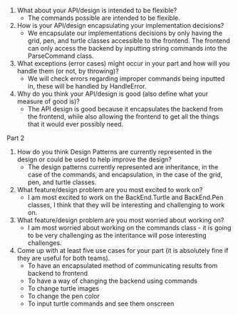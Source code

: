 1. What about your API/design is intended to be flexible?
    * The commands possible are intended to be flexible.
2. How is your API/design encapsulating your implementation decisions?
    * We encapsulate our implementations decisions by only having the grid, pen, and turtle classes accessible to the frontend. The frontend can only access the backend by inputting string commands into the ParseCommand class.
3. What exceptions (error cases) might occur in your part and how will you handle them (or not, by throwing)? 
    * We will check errors regarding improper commands being inputted in, these will be handled by HandleError.
4. Why do you think your API/design is good (also define what your measure of good is)?
    *  The API design is good because it encapsulates the backend from the frontend, while also allowing the frontend to get all the things that it would ever possibly need.

Part 2
1. How do you think Design Patterns are currently represented in the design or could be used to help improve the design?
    * The design patterns currently represented are inheritance, in the case of the commands, and encapsulation, in the case of the grid, pen, and turtle classes.
2. What feature/design problem are you most excited to work on?
    * I am most excited to work on the BackEnd.Turtle and BackEnd.Pen classes, I think that they will be interesting and challenging to work on.
3. What feature/design problem are you most worried about working on?
    * I am most worried about working on the commands class - it is going to be very challenging as the interitance will pose interesting challenges.
4. Come up with at least five use cases for your part (it is absolutely fine if they are useful for both teams).
    * To have an encapsulated method of communicating results from backend to frontend
    * To have a way of changing the backend using commands
    * To change turtle images
    * To change the pen color
    * To input turtle commands and see them onscreen